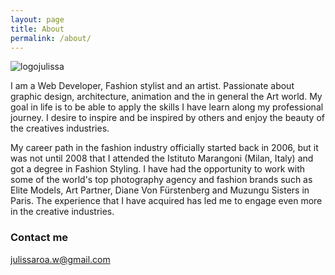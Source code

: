```yaml
---
layout: page
title: About
permalink: /about/
---
```


![logojulissa](https://farm9.staticflickr.com/8736/16209826113_1a3548bf0d_o.png)




I am a Web Developer, Fashion stylist and an artist. Passionate about graphic design, architecture, animation and the in general the Art world. My goal in life is to be able to apply the skills I have learn along my professional journey. I desire to inspire and be inspired by others and enjoy the beauty of the creatives industries.

My career path in the fashion industry officially started back in 2006, but it was not until 2008 that I attended the Istituto Marangoni (Milan, Italy) and got a degree in Fashion Styling. I have had the opportunity to work with some of the world's top photography agency and fashion brands such as Elite Models, Art Partner, Diane Von Fürstenberg and Muzungu Sisters in Paris. The experience that I have acquired has led me to engage even more in the creative industries.

### Contact me

[julissaroa.w@gmail.com](mailto:julissaroa.w@gmail.com)
